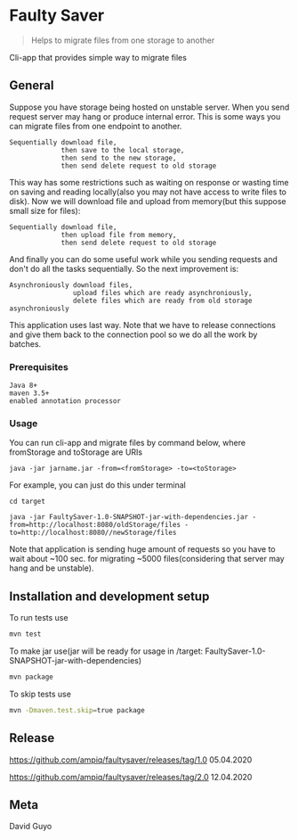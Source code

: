 # Faulty Saver
> Helps to migrate files from one storage to another


Cli-app that provides simple way to migrate files

## General

Suppose you have storage being hosted on unstable server. When you send request server may hang or produce internal error. This is some ways you can migrate files from one endpoint to another.
```
Sequentially download file,
             then save to the local storage, 
             then send to the new storage,
             then send delete request to old storage 
```   
This way has some restrictions such as waiting on response or wasting time on saving and reading locally(also you may not have access to write files to disk). Now we will download file and upload from memory(but this suppose small size for files):
```
Sequentially download file,
             then upload file from memory, 
             then send delete request to old storage 
```   
And finally you can do some useful work while you sending requests and don't do all the tasks sequentially.
So the next improvement is:
```
Asynchroniously download files,
                upload files which are ready asynchroniously,
                delete files which are ready from old storage asynchroniously 
```   

This application uses last way. Note that we have to release connections and give them back to the connection pool so we do all the work by batches. 
### Prerequisites

```
Java 8+
maven 3.5+
enabled annotation processor
```

### Usage

You can run cli-app and migrate files by command below, where fromStorage and toStorage are URIs 

```
java -jar jarname.jar -from=<fromStorage> -to=<toStorage>
```

For example, you can just do this under terminal 

```
cd target

java -jar FaultySaver-1.0-SNAPSHOT-jar-with-dependencies.jar -from=http://localhost:8080/oldStorage/files -to=http://localhost:8080//newStorage/files
```

Note that application is sending huge amount of requests so you have to wait about ~100 sec. for migrating ~5000 files(considering that server may hang and be unstable).


## Installation and development setup

To run tests use

```sh
mvn test
```

To make jar use(jar will be ready for usage in /target: FaultySaver-1.0-SNAPSHOT-jar-with-dependencies)

```sh
mvn package
```

To skip tests use

```sh
mvn -Dmaven.test.skip=true package
```

## Release

https://github.com/ampiq/faultysaver/releases/tag/1.0 05.04.2020

https://github.com/ampiq/faultysaver/releases/tag/2.0 12.04.2020

## Meta

David Guyo 
